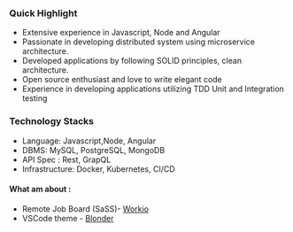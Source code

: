 
### Quick Highlight 
* Extensive experience in Javascript, Node and Angular
* Passionate in developing distributed system using microservice architecture.
* Developed applications by following SOLID principles, clean architecture.
* Open source enthusiast and love to write elegant code
* Experience in developing applications utilizing TDD  Unit and Integration testing


### Technology Stacks
- Language: Javascript,Node, Angular
- DBMS: MySQL, PostgreSQL, MongoDB
- API Spec : Rest, GrapQL
- Infrastructure: Docker, Kubernetes, CI/CD

 #### What am about :
- Remote Job Board (SaSS)- [Workio] 
- VSCode theme - [Blonder]
 <br />

<!-- <a href="https://github.com/acquahsamuel">
  <img align="center" src="https://github-readme-stats.vercel.app/api?username=acquahsamuel&theme=nord&show_icons=true&count_private=true&hide=contribs&line_height=40" />
</a>

<a href="https://github.com/acquahsamuel">
  <img align="center" src="https://github-readme-stats.vercel.app/api/top-langs/?username=acquahsamuel&theme=nord&langs_count=4&hide=ejs" />
</a>
 -->
 
[workio]: https://workport.herokuapp.com/
[website]: https://acquahsamuel.github.io/profile/
[instagram]: https://www.instagram.com/acquah.samuel.io/
[linkedin]: https://www.linkedin.com/in/acquahsamuel
[readme]:https://github.com/acquahsamuel/acquahsamuel/edit/master/README.md
[blonder]: https://marketplace.visualstudio.com/items?itemName=acquahsamuel.blonder&ssr=false#overview


<!--
Let's connect (:)

Linkedin : [Linkedin]  <br>
Email : iamsamuelacquah@gmail.com
[Linkedin]: https://www.linkedin.com/in/acquahsamuel
-->

